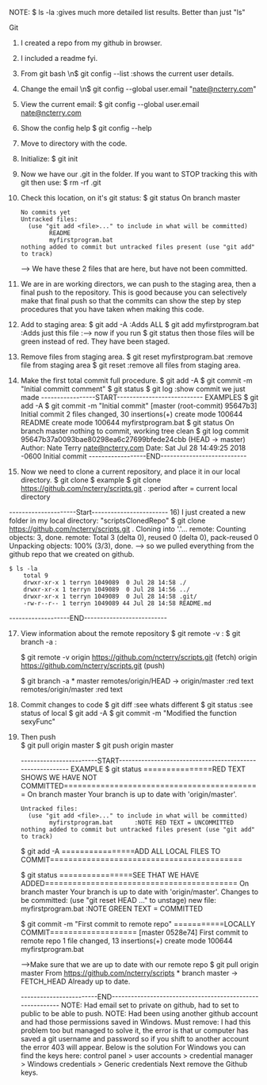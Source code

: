 NOTE:  $ ls -la      :gives much more detailed list results. Better than just "ls"

Git
1) I created a repo from my github in browser.
2) I included a readme fyi.
3) From git bash
	\n$ git config --list :shows the current user details.
	
4) Change the email
	\n$ git config --global user.email "nate@ncterry.com"
	
5) View the current email:
	$ git config --global user.email
	nate@ncterry.com
	
6) Show the config help
	$ git config --help

7) Move to directory with the code.

8) Initialize:
	$ git init

9) Now we have our .git in the folder. If you want to STOP tracking this with git then use:
	$ rm -rf .git 
	
10) Check this location, on it's git status:
	$ git status
		On branch master

		No commits yet
		Untracked files:
		  (use "git add <file>..." to include in what will be committed)
				README
				myfirstprogram.bat
		nothing added to commit but untracked files present (use "git add" to track)
	--> We have these 2 files that are here, but have not been committed.
	
11) We are in are working directors, we can push to the staging area, then a final
	push to the repository. This is good because you can selectively make that final
	push so that the commits can show the step by step procedures that you have taken
	when making this code. 
	
12) Add to staging area:
	$ git add -A 					:Adds ALL
	$ git add myfirstprogram.bat			:Adds just this file 
	:--> now if you run $ git status    then those files will be green instead of red. 
		They have been staged.
	
13) Remove files from staging area.
	$ git reset myfirstprogram.bat 				:remove file from staging area
	$ git reset						:remove all files from staging area.
	
	
14) Make the first total commit full procedure.
	$ git add -A
	$ git commit -m "Initial committ comment"
	$ git status
	$ git log		:show commit we just made
	-----------------START---------------------------
	EXAMPLES
	$ git add -A
	$ git commit -m "Initial commit"
		[master (root-commit) 95647b3] Initial commit
		 2 files changed, 30 insertions(+)
		 create mode 100644 README
		 create mode 100644 myfirstprogram.bat
	$ git status
		On branch master
		nothing to commit, working tree clean
	$ git log
		commit 95647b37a0093bae80298ea6c27699bfede24cbb (HEAD -> master)
		Author: Nate Terry <nate@ncterry.com>
		Date:   Sat Jul 28 14:49:25 2018 -0600
			Initial commit
	------------------END---------------------------
	
15) Now we need to clone a current repository, and place it in our local directory.
	$ git clone <url> <where to clone>
	$ example
	$ git clone https://github.com/ncterry/scripts.git .	:period after = current local directory
	

---------------------Start------------------------
16) I just created a new folder in my local directory:	"scriptsClonedRepo"
	$ git clone https://github.com/ncterry/scripts.git .
		Cloning into '.'...
		remote: Counting objects: 3, done.
		remote: Total 3 (delta 0), reused 0 (delta 0), pack-reused 0
		Unpacking objects: 100% (3/3), done.
		--> so we pulled everything from the github repo that we created on github.
		
	$ ls -la
		total 9
		drwxr-xr-x 1 terryn 1049089  0 Jul 28 14:58 ./
		drwxr-xr-x 1 terryn 1049089  0 Jul 28 14:56 ../
		drwxr-xr-x 1 terryn 1049089  0 Jul 28 14:58 .git/
		-rw-r--r-- 1 terryn 1049089 44 Jul 28 14:58 README.md
-------------------END--------------------------

17) View information about the remote repository
	$ git remote -v			:
	$ git branch -a			:
	
	
	$ git remote -v
		origin  https://github.com/ncterry/scripts.git (fetch)
		origin  https://github.com/ncterry/scripts.git (push)

	$ git branch -a
		* master
		  remotes/origin/HEAD -> origin/master		:red text
		  remotes/origin/master						:red text 
		  
18) Commit changes to code 
	$ git diff			:see whats different
	$ git status		:see status of local 
	$ git add -A
	$ git commit -m "Modified the function sexyFunc"
	
19) Then push	
	$ git pull origin master
	$ git push origin master
	
	------------------------START----------------------------------------------------------
	EXAMPLE
	$ git status			===============RED TEXT SHOWS WE HAVE NOT COMMITTED===========================================
		On branch master
		Your branch is up to date with 'origin/master'.

		Untracked files:
		  (use "git add <file>..." to include in what will be committed)
				myfirstprogram.bat		:NOTE RED TEXT = UNCOMMITTED
		nothing added to commit but untracked files present (use "git add" to track)

	$ git add -A			================ADD ALL LOCAL FILES TO COMMIT==========================================

	$ git status			================SEE THAT WE HAVE ADDED==========================================
		On branch master
		Your branch is up to date with 'origin/master'.
		Changes to be committed:
			(use "git reset HEAD <file>..." to unstage)
				new file:   myfirstprogram.bat    :NOTE GREEN TEXT = COMMITTED

	$ git commit -m "First commit to remote repo"		===========LOCALLY COMMIT===================
		[master 0528e74] First commit to remote repo
		1 file changed, 13 insertions(+)
		create mode 100644 myfirstprogram.bat
		
	-->Make sure that we are up to date with our remote repo
	$ git pull origin master
		From https://github.com/ncterry/scripts
		 * branch            master     -> FETCH_HEAD
		Already up to date.

	------------------------END----------------------------------------------------------
	NOTE: Had email set to private on github, had to set to public to be able to push.
	NOTE: Had been using another github account and had those permissions saved in Windows. Must remove:
		 I had this problem too but managed to solve it, 
		 the error is that ur computer has saved a git username 
		 and password so if you shift to another account the error 403 will appear. Below is the solution
				For Windows you can find the keys here:
					control panel > 
					user accounts > 
					credential manager > 
					Windows credentials > 
					Generic credentials
			Next remove the Github keys.


	